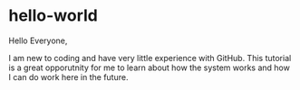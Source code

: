 # hello-world
Hello Everyone,

I am new to coding and have very little experience with GitHub. This tutorial is a great opporutnity for me to learn about how the system works and how I can do work here in the future.
